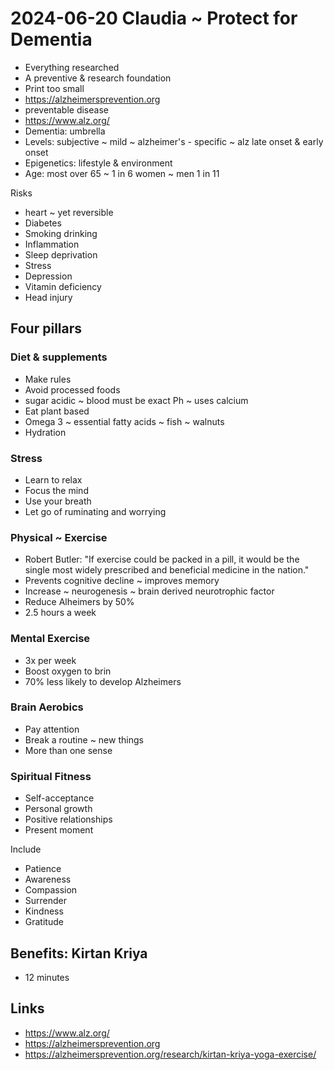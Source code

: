 # 2024-06-20 Claudia ~ Protect for Dementia

* Everything researched
* A preventive & research foundation
* Print too small
* https://alzheimersprevention.org
* preventable disease
* https://www.alz.org/
* Dementia: umbrella
* Levels: subjective ~ mild ~ alzheimer's - specific ~ alz late onset & early onset
* Epigenetics: lifestyle & environment
* Age: most over 65 ~ 1 in 6 women ~ men 1 in 11

Risks

* heart ~ yet reversible
* Diabetes
* Smoking drinking
* Inflammation
* Sleep deprivation
* Stress
* Depression
* Vitamin deficiency
* Head injury


## Four pillars

### Diet & supplements

* Make rules
* Avoid processed foods
* sugar acidic ~ blood must be exact Ph ~ uses calcium
* Eat plant based
* Omega 3 ~ essential fatty acids ~ fish ~ walnuts
* Hydration

### Stress

* Learn to relax
* Focus the mind
* Use your breath
* Let go of ruminating and worrying


### Physical ~ Exercise

* Robert Butler: "If exercise could be packed in a pill, it would be the single most widely prescribed and beneficial medicine in the nation."
* Prevents cognitive decline ~ improves memory
* Increase ~ neurogenesis ~ brain derived neurotrophic factor
* Reduce Alheimers by 50%
* 2.5 hours a week

### Mental Exercise

* 3x per week
* Boost oxygen to brin
* 70% less likely to develop Alzheimers

### Brain Aerobics

* Pay attention
* Break a routine ~ new things
* More than one sense

### Spiritual Fitness

* Self-acceptance
* Personal growth
* Positive relationships
* Present moment

Include

* Patience
* Awareness
* Compassion
* Surrender
* Kindness
* Gratitude

## Benefits: Kirtan Kriya

* 12 minutes

## Links

* https://www.alz.org/
* https://alzheimersprevention.org
* https://alzheimersprevention.org/research/kirtan-kriya-yoga-exercise/

